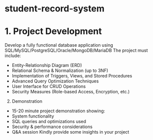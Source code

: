 # student-record-system

# 1. Project Development
Develop a fully functional database application using SQL/MySQL/PostgreSQL/Oracle/MongoDB/MariaDB
The project must include:
- Entity-Relationship Diagram (ERD)
- Relational Schema & Normalization (up to 3NF)
- Implementation of Triggers, Views, and Stored Procedures
- Advanced Query Optimization Techniques
- User Interface for CRUD Operations
- Security Measures (Role-based Access, Encryption, etc.)
2. Demonstration
- 15-20 minute project demonstration showing:
- System functionality
- SQL queries and optimizations used  
- Security & performance considerations
- Q&A session
Kindly provide some insights in your project